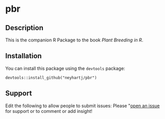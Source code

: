 # pbr

## Description

This is the companion R Package to the book *Plant Breeding in R*.

## Installation

You can install this package using the `devtools` package:

```
devtools::install_github("neyhartj/pbr")
```

## Support

Edit the following to allow people to submit issues:
Please "[open an issue](https://github.com/neyhartj/pbr/issues/new) for support or to comment or add insight!
